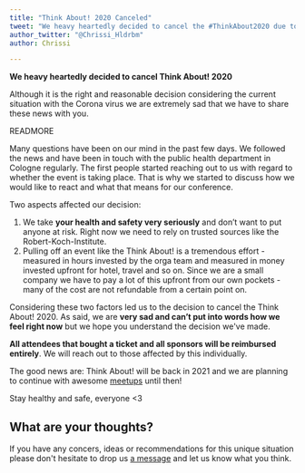 ```yaml
---
title: "Think About! 2020 Canceled"
tweet: "We heavy heartedly decided to cancel the #ThinkAbout2020 due to #CoronaVirus"
author_twitter: "@Chrissi_Hldrbm"
author: Chrissi

---
```


**We heavy heartedly decided to cancel Think About! 2020**

Although it is the right and reasonable decision considering the current
situation with the Corona virus we are extremely sad that we have to share
these news with you.

READMORE

Many questions have been on our mind in the past few days. We followed the news
and have been in touch with the public health department in Cologne regularly.
The first people started reaching out to us with regard to whether the
event is taking place. That is why we started to discuss how we would like to
react and what that means for our conference.

Two aspects affected our decision:

   1. We take **your health and safety very seriously** and don’t want to put
anyone at risk. Right now we need to rely on trusted sources like the
Robert-Koch-Institute.
   2.  Pulling off an event like the Think About! is a tremendous effort -
measured in hours invested by the orga team and measured in money invested
upfront for hotel, travel and so on. Since we are a small company we have to
pay a lot of this upfront from our own pockets - many of the cost are not
refundable from a certain point on.

Considering these two factors led us to the decision to cancel the Think About!
2020. As said, we are **very sad and can’t put into words how we feel right now**
but we hope you understand the decision we've made.

**All attendees that bought a ticket and all sponsors will be reimbursed
entirely**. We will reach out to those affected by this individually.

The good news are: Think About! will be back in 2021 and we are planning to
continue with awesome [meetups](/goto/meetup) until then!

Stay healthy and safe, everyone <3

## What are your thoughts?

If you have any concers, ideas or recommendations for this unique situation
please don't hesitate to drop us [a message](mailto:kontakt@think-about.io) and
let us know what you think.
